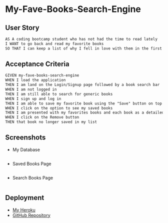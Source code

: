 # My-Fave-Books-Search-Engine

## User Story

```md
AS A coding bootcamp student who has not had the time to read lately
I WANT to go back and read my favorite books
SO THAT I can keep a list of why I fell in love with them in the first place and make sure to purchase any of my favorite books in paperback/hardcover at home
```

## Acceptance Criteria

```md
GIVEN my-fave-books-search-engine
WHEN I load the application
THEN I am land on the Login/Signup page followed by a book search bar
WHEN I am not logged in
THEN I am still able to search for generic books
WHEN I sign up and log in
THEN I am able to save my favorite book using the "Save" button on top of generic book search results
WHEN I click on the option to see my saved books
THEN I am presented with my favorites books and each book as a detailed description
WHEN I click on the Remove button 
THEN that book no longer saved in my list
```

## Screenshots

* My Database
<img src="">

* Saved Books Page
<img src="">

* Search Books Page
<img src="">

## Deployment

* [My Heroku]()
* [GitHub Repository]()
